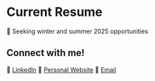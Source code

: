 # Current Resume

🌷 Seeking winter and summer 2025 opportunities

## Connect with me!
🌻 [LinkedIn](https://www.linkedin.com/in/fay-lee/)
🌻 [Personal Website](https://www.faylee.me/) 
🌻 [Email](mailto:flee081@uottawa.ca) 
